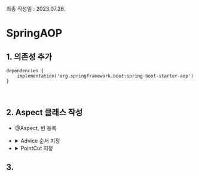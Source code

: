 최종 작성일 : 2023.07.26.</br>

# SpringAOP

## 1. 의존성 추가

```gradlew
dependencies {
	implementation('org.springframework.boot:spring-boot-starter-aop')
}
```

<br/>

## 2. Aspect 클래스 작성

- @Aspect, 빈 등록
- <details>
  <summary>Advice 순서 지정</summary>
  주어진 포인트 컷에서 언제 실행될지 어노테이션을 통해 지정

  <br/>

  - @Around
    - 뒤에 나올 4가지 상태를 모두 포함하며 원하는 시점에 원하는 작업 가능.
    - 메서드 호출 전후 작업 명시 가능
    - 조인 포인트 실행 여부 선택 가능
    - 반환값 자체 조작 가능
    - 예외 자체를 조작 가능
    - 조인 포인트를 여러번 실행 가능
  - @Before
    - 타겟 실행 전에 끼어들어 작업 수행
    - 메소드 제어, 데이터 가공은 불가능
  - @After
    - 타겟 실행 후에 끼어들어 작업 수행
    - 메소드 제어, 데이터 가공 불가능
  - @AfterReturning
    - 타겟이 정상적으로 실행 완료된 경우 끼어들어 작업 수행
    - 리턴 값 확인 가능하나 메소드 제어, 데이터 가공 불가능
  - @AfterThrowable
    - 타겟이 예외를 발생시킨 경우 끼어들어 작업 수행
    - 예외 값 확인 가능하나 메소드 제어, 데이터 가공 불가능

  <br/>
  </details>

- <details>
  <summary>PointCut 지정</summary>
  AOP를 실행할 지점을 Advice 순서에 표현식으로 알려주는 방법

  <br/>

  - execution(\* \* _._.\*(..))

    - 기본 표현식으로 @Around("execution()") 형태로 사용함.
    - \* : 접근제한자
    - \* : 반환타입
    - \*.\*.\* : 지정할 메소드의 패지지경로와 메소드명
    - (..) : 해당 메소드의 매개변수

  - within
    - @Around("within()") 형태로 사용함.
    - execution과 사용법은 동일하나 타입이 정확하게 맞아야 동작.
    - 따라서, 상위 타입으로 하위 타입 매칭 불가능(service로 설정할 경우 serviceimpl에서 동작 안함)

</details>

## 3.
